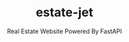 <div align="center">
  <h1> estate-jet </h1>
  <p> Real Estate Website Powered By FastAPI </p>
</div>  

